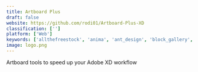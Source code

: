 ```yaml
---
title: Artboard Plus
draft: false 
website: https://github.com/rodi01/Artboard-Plus-XD
classification: ['']
platform: ['Web']
keywords: ['allthefreestock', 'anima', 'ant_design', 'block_gallery', 'bots_ui_kit', 'carrd', 'confetti_for_adobe_xd', 'copycoding', 'guacamole_ui_kit_by_avocode', 'importdoc_block_for_wordpress', 'kigo', 'markly', 'matter', 'semplice_4', 'sketch_manager', 'supernova_studio', 'ui_patterns', 'pttrns']
image: logo.png
---
```

Artboard tools to speed up your Adobe XD workflow
